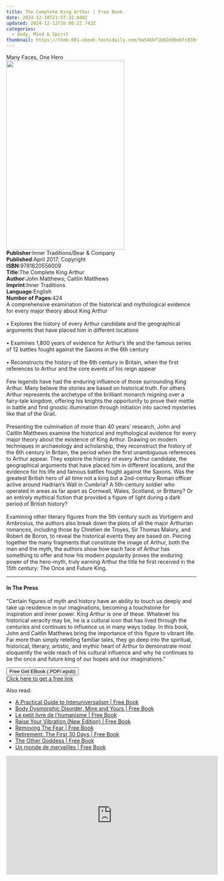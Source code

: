 ```yaml
---
title: The Complete King Arthur | Free Book
date: 2024-12-10T21:57:32.848Z
updated: 2024-12-12T16:00:22.743Z
categories:
  - Body, Mind & Spirit
thumbnail: https://thmb-001-ebook.techidaily.com/9a54bbf1b82dd0ebfc039c30a504582fe9873c796eb380be6bd86e19b0fa6bd6.jpg
---
```

<main id="book-container">
  <div class="flex flex-col">
    <div class="book-brief flex-1 py-6 px-4 sm:p-6 md:py-10 md:px-8">
      <!-- brief-->
      <div class="book-brief-main">Many Faces, One Hero</div>
    </div>
    <div
      class="book-meta-info flex-1 grid gap-4 col-start-1 col-end-3 row-start-1 sm:mb-6 sm:grid-cols-4 lg:gap-6 lg:col-start-2 lg:row-end-6 lg:row-span-6 lg:mb-0"
    >
      <div
        class="book-meta-info-left place-content-center mt-4 p-4 text-sm leading-6 col-start-2 col-span-2 dark:text-slate-400"
      >
        <img
          class="w-full h-500 object-cover rounded-lg sm:h-255 sm:col-span-2 lg:col-span-full"
          src="https://img-001-ebook.techidaily.com/7a60b4644a141cc8f9bff5cea4c3d5571e8ce9ca4b6c9241c3f7b8e332eb5b19.jpg"
          alt=""
          width="312"
          height="500"
        />
      </div>
      <div
        class="book-meta-info-right mt-2 col-start-1 row-start-2 col-span-3 self-center"
      >
        <!-- meta data  -->
        <div class="flex flex-col px-4 md:px-8">
          <div class="flex-1">
            <strong>Publisher</strong>:<span class="px-2"
              >Inner Traditions/Bear &amp; Company</span
            >
          </div>
          <div class="flex-1">
            <strong>Published</strong>:<span class="px-2"
              >April 2017; Copyright</span
            >
          </div>
          <div class="flex-1">
            <strong>ISBN</strong>:<span class="px-2">9781620556009</span>
          </div>
          <div class="flex-1">
            <strong>Title</strong>:<span class="px-2"
              >The Complete King Arthur</span
            >
          </div>
          <div class="flex-1">
            <strong>Author</strong>:<span class="px-2"
              >John Matthews; Caitlín Matthews</span
            >
          </div>
          <div class="flex-1">
            <strong>Imprint</strong>:<span class="px-2">Inner Traditions</span>
          </div>
          <div class="flex-1">
            <strong>Language</strong>:<span class="px-2">English</span>
          </div>
          <div class="flex-1">
            <strong>Number of Pages</strong>:<span class="px-2">424</span>
          </div>
        </div>
      </div>
    </div>
    <div class="book-description flex-1 py-6 px-4 sm:p-6 md:py-10 md:px-8">
      <div class="book-description-main">
        <div accordion-content="" id="description">
          A comprehensive examination of the historical and mythological
          evidence for every major theory about King Arthur<br /><br />•
          Explores the history of every Arthur candidate and the geographical
          arguments that have placed him in different locations<br /><br />•
          Examines 1,800 years of evidence for Arthur’s life and the famous
          series of 12 battles fought against the Saxons in the 6th century<br /><br />•
          Reconstructs the history of the 6th century in Britain, when the first
          references to Arthur and the core events of his reign appear<br /><br />Few
          legends have had the enduring influence of those surrounding King
          Arthur. Many believe the stories are based on historical truth. For
          others Arthur represents the archetype of the brilliant monarch
          reigning over a fairy-tale kingdom, offering his knights the
          opportunity to prove their mettle in battle and find gnostic
          illumination through initiation into sacred mysteries like that of the
          Grail.<br /><br />Presenting the culmination of more than 40 years’
          research, John and Caitlín Matthews examine the historical and
          mythological evidence for every major theory about the existence of
          King Arthur. Drawing on modern techniques in archaeology and
          scholarship, they reconstruct the history of the 6th century in
          Britain, the period when the first unambiguous references to Arthur
          appear. They explore the history of every Arthur candidate, the
          geographical arguments that have placed him in different locations,
          and the evidence for his life and famous battles fought against the
          Saxons. Was the greatest British hero of all time not a king but a
          2nd-century Roman officer active around Hadrian’s Wall in Cumbria? A
          5th-century soldier who operated in areas as far apart as Cornwall,
          Wales, Scotland, or Brittany? Or an entirely mythical fiction that
          provided a figure of light during a dark period of British history?<br /><br />Examining
          other literary figures from the 5th century such as Vortigern and
          Ambrosius, the authors also break down the plots of all the major
          Arthurian romances, including those by Chretien de Troyes, Sir Thomas
          Malory, and Robert de Boron, to reveal the historical events they are
          based on. Piecing together the many fragments that constitute the
          image of Arthur, both the man and the myth, the authors show how each
          face of Arthur has something to offer and how his modern popularity
          proves the enduring power of the hero-myth, truly earning Arthur the
          title he first received in the 15th century: The Once and Future King.
        </div>
        <div class="accordion-fader"></div>
      </div>
    </div>
    <div class="book-excerpts flex-1 py-6 px-4 sm:p-6 md:py-10 md:px-8">
      <!-- excerpts-->
      <div class="book-excerpts-main">
        <hr />
        <h4 class="placeholder placeholder-heading">
          <span>In The Press</span>
        </h4>
        <p>
          "Certain figures of myth and history have an ability to touch us
          deeply and take up residence in our imaginations, becoming a
          touchstone for inspiration and inner power. King Arthur is one of
          these. Whatever his historical veracity may be, he is a cultural icon
          that has lived through the centuries and continues to influence us in
          many ways today. In this book, John and Caitlin Matthews bring the
          importance of this figure to vibrant life. Far more than simply
          retelling familiar tales, they go deep into the spiritual, historical,
          literary, artistic, and mythic heart of Arthur to demonstrate most
          eloquently the wide reach of his cultural influence and why he
          continues to be the once and future king of our hopes and our
          imaginations."
        </p>
      </div>
    </div>
    <div
      class="book-about-author flex-1 py-6 px-4 sm:p-6 md:py-10 md:px-8"
    ></div>
    <div class="book-free-get flex-1 py-6 px-4 sm:p-6 md:py-10 md:px-8">
      <button
        id="btn-free-get"
        class="bg-blue-500 hover:bg-blue-700 text-white font-bold py-2 px-4 rounded"
      >
        Free Get EBook (.PDF/.epub)
      </button>
      <div id="countdown-display" class="px-2 text-lg mt-2"></div>
      <a
        id="free-link"
        class="hidden bg-blue-500 hover:bg-blue-700 text-white font-bold py-2 px-4 rounded"
        href="https://www.ebooks.com/en-us/book/95782198/the-complete-king-arthur/john-matthews/"
        target="_blank"
        >Click here to get a free link</a
      >
    </div>
    <script>
      let countdownTime = 0;
      let countdownInterval = null;
      document
        .getElementById('btn-free-get')
        .addEventListener('click', startCountdown);
      function startCountdown() {
        countdownTime = new Date().getTime() + 60000 * 3;
        countdownInterval = setInterval(updateCountdown, 1000);
        document.getElementById('btn-free-get').disabled = true;
        document
          .getElementById('btn-free-get')
          .classList.add('bg-gray-500', 'cursor-not-allowed');
      }
      function updateCountdown() {
        let currentTime = new Date().getTime();
        let timeLeft = countdownTime - currentTime;
        let secondsLeft = Math.floor(timeLeft / 1000);
        document.getElementById('countdown-display').innerHTML =
          `Remaining time: ${secondsLeft} seconds.`;
        if (secondsLeft <= 0) {
          clearInterval(countdownInterval);
          document.getElementById('btn-free-get').classList.add('hidden');
          document.getElementById('free-link').classList.remove('hidden');
          document.getElementById('countdown-display').innerHTML = '';
        }
      }
    </script>
  </div>
</main>

<ins class="adsbygoogle"
      style="display:block"
      data-ad-client="ca-pub-7571918770474297"
      data-ad-slot="8358498916"
      data-ad-format="auto"
      data-full-width-responsive="true"></ins>
    

<span class="atpl-alsoreadstyle">Also read:</span>
<div><ul>
<li><a href="https://novels-ebooks.techidaily.com/210504477-9781638605331-a-practical-guide-to-interuniversalism/"><u>A Practical Guide to Interuniversalism | Free Book</u></a></li>
<li><a href="https://novels-ebooks.techidaily.com/210507687-9781476641997-body-dysmorphic-disorder-mine-and-yours/"><u>Body Dysmorphic Disorder, Mine and Yours | Free Book</u></a></li>
<li><a href="https://novels-ebooks.techidaily.com/210505211-9782017166030-le-petit-livre-de-lhumanisme/"><u>Le petit livre de l'humanisme | Free Book</u></a></li>
<li><a href="https://novels-ebooks.techidaily.com/210504156-9781788177306-raise-your-vibration-new-edition/"><u>Raise Your Vibration (New Edition) | Free Book</u></a></li>
<li><a href="https://novels-ebooks.techidaily.com/210504621-9780578381640-removing-the-fear/"><u>Removing The Fear | Free Book</u></a></li>
<li><a href="https://novels-ebooks.techidaily.com/210504521-9781638814344-retirement-the-first-30-days/"><u>Retirement: The First 30 Days | Free Book</u></a></li>
<li><a href="https://novels-ebooks.techidaily.com/210508066-9781945026850-the-other-goddess/"><u>The Other Goddess | Free Book</u></a></li>
<li><a href="https://novels-ebooks.techidaily.com/210505210-9782019464769-un-monde-de-merveilles/"><u>Un monde de merveilles | Free Book</u></a></li>
</ul></div>

<!-- affiliate ads begin -->
<iframe width="560" height="315" src="https://www.youtube.com/embed/td3ojuzhloY?si=N_maQNiJWrJp7XZl" title="YouTube video player" frameborder="0" allow="accelerometer; autoplay; clipboard-write; encrypted-media; gyroscope; picture-in-picture; web-share" referrerpolicy="strict-origin-when-cross-origin" allowfullscreen></iframe>
<!-- affiliate ads end -->

